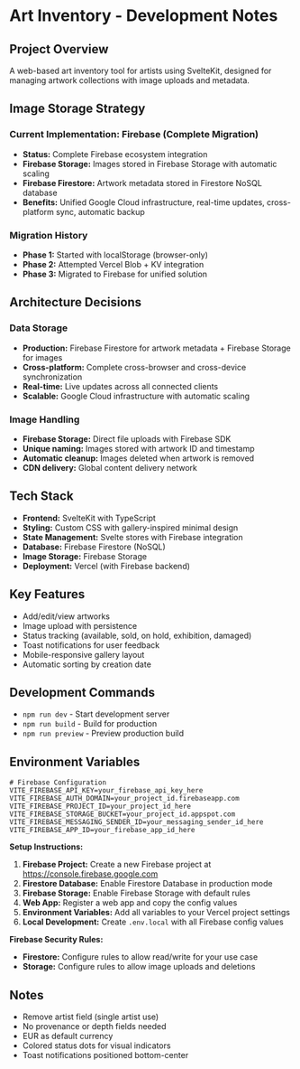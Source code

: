 # Art Inventory - Development Notes

## Project Overview
A web-based art inventory tool for artists using SvelteKit, designed for managing artwork collections with image uploads and metadata.

## Image Storage Strategy

### Current Implementation: Firebase (Complete Migration)
- **Status:** Complete Firebase ecosystem integration
- **Firebase Storage:** Images stored in Firebase Storage with automatic scaling
- **Firebase Firestore:** Artwork metadata stored in Firestore NoSQL database
- **Benefits:** Unified Google Cloud infrastructure, real-time updates, cross-platform sync, automatic backup

### Migration History
- **Phase 1:** Started with localStorage (browser-only)
- **Phase 2:** Attempted Vercel Blob + KV integration
- **Phase 3:** Migrated to Firebase for unified solution

## Architecture Decisions

### Data Storage
- **Production:** Firebase Firestore for artwork metadata + Firebase Storage for images
- **Cross-platform:** Complete cross-browser and cross-device synchronization
- **Real-time:** Live updates across all connected clients
- **Scalable:** Google Cloud infrastructure with automatic scaling

### Image Handling
- **Firebase Storage:** Direct file uploads with Firebase SDK
- **Unique naming:** Images stored with artwork ID and timestamp
- **Automatic cleanup:** Images deleted when artwork is removed
- **CDN delivery:** Global content delivery network

## Tech Stack
- **Frontend:** SvelteKit with TypeScript
- **Styling:** Custom CSS with gallery-inspired minimal design
- **State Management:** Svelte stores with Firebase integration
- **Database:** Firebase Firestore (NoSQL)
- **Image Storage:** Firebase Storage
- **Deployment:** Vercel (with Firebase backend)

## Key Features
- Add/edit/view artworks
- Image upload with persistence
- Status tracking (available, sold, on hold, exhibition, damaged)
- Toast notifications for user feedback
- Mobile-responsive gallery layout
- Automatic sorting by creation date

## Development Commands
- `npm run dev` - Start development server
- `npm run build` - Build for production
- `npm run preview` - Preview production build

## Environment Variables
```
# Firebase Configuration
VITE_FIREBASE_API_KEY=your_firebase_api_key_here
VITE_FIREBASE_AUTH_DOMAIN=your_project_id.firebaseapp.com
VITE_FIREBASE_PROJECT_ID=your_project_id_here
VITE_FIREBASE_STORAGE_BUCKET=your_project_id.appspot.com
VITE_FIREBASE_MESSAGING_SENDER_ID=your_messaging_sender_id_here
VITE_FIREBASE_APP_ID=your_firebase_app_id_here
```

**Setup Instructions:**
1. **Firebase Project:** Create a new Firebase project at https://console.firebase.google.com
2. **Firestore Database:** Enable Firestore Database in production mode
3. **Firebase Storage:** Enable Firebase Storage with default rules
4. **Web App:** Register a web app and copy the config values
5. **Environment Variables:** Add all variables to your Vercel project settings
6. **Local Development:** Create `.env.local` with all Firebase config values

**Firebase Security Rules:**
- **Firestore:** Configure rules to allow read/write for your use case
- **Storage:** Configure rules to allow image uploads and deletions

## Notes
- Remove artist field (single artist use)
- No provenance or depth fields needed
- EUR as default currency
- Colored status dots for visual indicators
- Toast notifications positioned bottom-center
